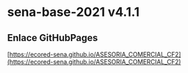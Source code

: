 # **sena-base-2021 v4.1.1**

## **Enlace GitHubPages**

[https://ecored-sena.github.io/ASESORIA_COMERCIAL_CF2](https://ecored-sena.github.io/ASESORIA_COMERCIAL_CF2)
